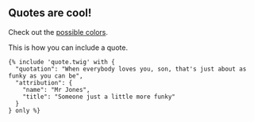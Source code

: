 ## Quotes are cool!

Check out the [possible colors](/sg/colors).

This is how you can include a quote.

```
{% include 'quote.twig' with {
  "quotation": "When everybody loves you, son, that's just about as funky as you can be",
  "attribution": {
    "name": "Mr Jones",
    "title": "Someone just a little more funky"
  }
} only %}
```
